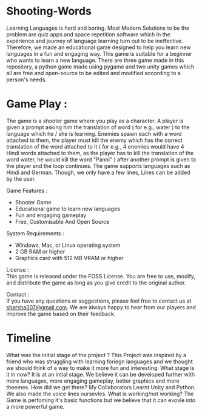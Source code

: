 # Shooting-Words

Learning Languages is hard and boring. Most Modern Solutions to be the problem are quiz apps and space repetition software which in the experience and journey of language learning turn out to be ineffective. Therefore, we made an educational game designed to help you learn new languages in a fun and engaging way. This game is suitable for a beginner who wants to learn a new language. There are three game made in this repository, a python game made using pygame and two unity games which all are free and open-source to be edited and modified according to a person's needs. 

# Game Play :<br/>
The game is a shooter game where you play as a character. 
A player is given a prompt asking him the translation of word ( for e.g., water ) to the language which he / she is learning. Enemies spawn each with a word attached to them, the player must kill the enemy which has the correct translation of the word attached to it ( for e.g., 4 enemies would have 4 Hindi words attached to them, as the player has to kill the translation of the word water, he would kill the word "Panni" ) after another prompt is given to the player and the loop continues.
The game supports languages such as Hindi and German. Though, we only have a few lines, Lines can be added by the user. 

Game Features :<br/>
* Shooter Game 
* Educational game to learn new languages
* Fun and engaging gameplay
* Free, Customisable And Open Source 

System Requirements :<br/>
* Windows, Mac, or Linux operating system
* 2 GB RAM or higher
* Graphics card with 512 MB VRAM or higher

License :<br/>
This game is released under the FOSS License. You are free to use, modify, and distribute the game as long as you give credit to the original author.

Contact :<br/>
If you have any questions or suggestions, please feel free to contact us at sharsha307@gmail.com. We are always happy to hear from our players and improve the game based on their feedback.

# Timeline 
What was the initial stage of the project ?
This Project was inspired by a friend who was struggling with learning foriegn languages and we thought we should think of a way to make it more fun and interesting. 
What stage is it in now?
It is at an intial stage. We believe it can be developed further with more languages, more engaging gameplay, better graphics and more theemes. 
How did we get there?
My Collaborators Learnt Unity and Python. We also made the voice lines oursevles. 
What is working/not working?
The Game is perfoming it's basic functions but we believe that it can evovle into a more powerful game. 
